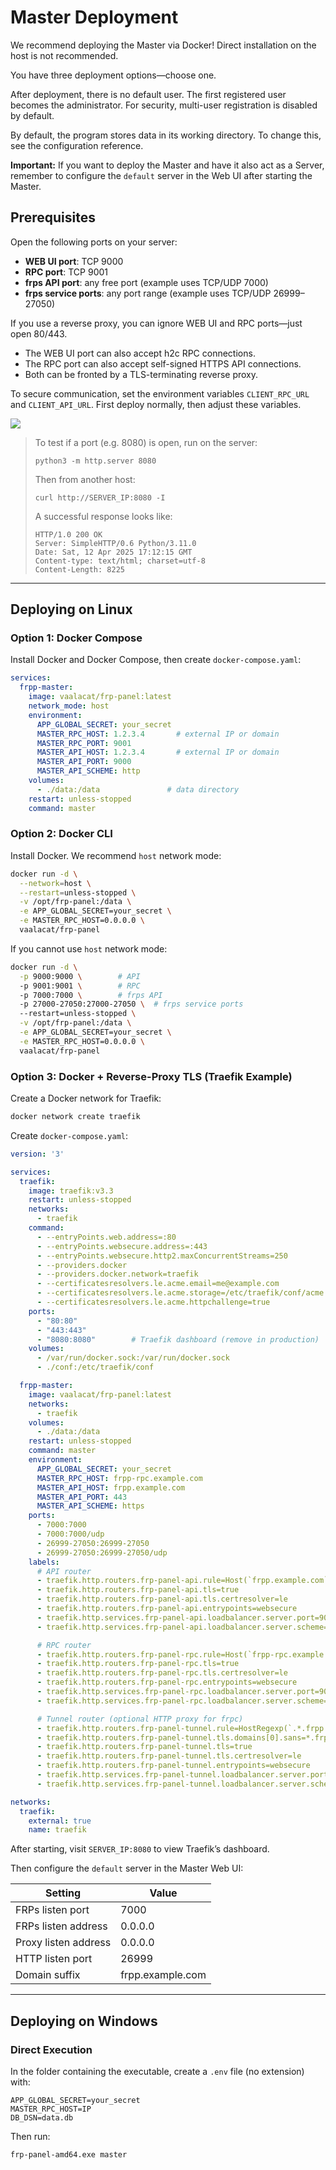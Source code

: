 # Master Deployment

We recommend deploying the Master via Docker! Direct installation on the host is not recommended.

You have three deployment options—choose one.

After deployment, there is no default user. The first registered user becomes the administrator. For security, multi-user registration is disabled by default.

By default, the program stores data in its working directory. To change this, see the configuration reference.

**Important:** If you want to deploy the Master and have it also act as a Server, remember to configure the `default` server in the Web UI after starting the Master.

## Prerequisites

Open the following ports on your server:

- **WEB UI port**: TCP 9000  
- **RPC port**: TCP 9001  
- **frps API port**: any free port (example uses TCP/UDP 7000)  
- **frps service ports**: any port range (example uses TCP/UDP 26999–27050)  

If you use a reverse proxy, you can ignore WEB UI and RPC ports—just open 80/443.  
- The WEB UI port can also accept h2c RPC connections.  
- The RPC port can also accept self-signed HTTPS API connections.  
- Both can be fronted by a TLS-terminating reverse proxy.  

To secure communication, set the environment variables `CLIENT_RPC_URL` and `CLIENT_API_URL`. First deploy normally, then adjust these variables.

![](../public/images/frp-panel-platform-connection-env.svg)

> To test if a port (e.g. 8080) is open, run on the server:  
> ```shell
> python3 -m http.server 8080
> ```  
> Then from another host:  
> ```shell
> curl http://SERVER_IP:8080 -I
> ```  
> A successful response looks like:  
> ```
> HTTP/1.0 200 OK
> Server: SimpleHTTP/0.6 Python/3.11.0
> Date: Sat, 12 Apr 2025 17:12:15 GMT
> Content-type: text/html; charset=utf-8
> Content-Length: 8225
> ```

---

## Deploying on Linux

### Option 1: Docker Compose

Install Docker and Docker Compose, then create `docker-compose.yaml`:

```yaml
services:
  frpp-master:
    image: vaalacat/frp-panel:latest
    network_mode: host
    environment:
      APP_GLOBAL_SECRET: your_secret
      MASTER_RPC_HOST: 1.2.3.4       # external IP or domain
      MASTER_RPC_PORT: 9001
      MASTER_API_HOST: 1.2.3.4       # external IP or domain
      MASTER_API_PORT: 9000
      MASTER_API_SCHEME: http
    volumes:
      - ./data:/data               # data directory
    restart: unless-stopped
    command: master
```

### Option 2: Docker CLI

Install Docker. We recommend `host` network mode:

```bash
docker run -d \
  --network=host \
  --restart=unless-stopped \
  -v /opt/frp-panel:/data \
  -e APP_GLOBAL_SECRET=your_secret \
  -e MASTER_RPC_HOST=0.0.0.0 \
  vaalacat/frp-panel
```

If you cannot use `host` network mode:

```bash
docker run -d \
  -p 9000:9000 \        # API
  -p 9001:9001 \        # RPC
  -p 7000:7000 \        # frps API
  -p 27000-27050:27000-27050 \  # frps service ports
  --restart=unless-stopped \
  -v /opt/frp-panel:/data \
  -e APP_GLOBAL_SECRET=your_secret \
  -e MASTER_RPC_HOST=0.0.0.0 \
  vaalacat/frp-panel
```

### Option 3: Docker + Reverse-Proxy TLS (Traefik Example)

Create a Docker network for Traefik:

```bash
docker network create traefik
```

Create `docker-compose.yaml`:

```yaml
version: '3'

services:
  traefik:
    image: traefik:v3.3
    restart: unless-stopped
    networks:
      - traefik
    command:
      - --entryPoints.web.address=:80
      - --entryPoints.websecure.address=:443
      - --entryPoints.websecure.http2.maxConcurrentStreams=250
      - --providers.docker
      - --providers.docker.network=traefik
      - --certificatesresolvers.le.acme.email=me@example.com
      - --certificatesresolvers.le.acme.storage=/etc/traefik/conf/acme.json
      - --certificatesresolvers.le.acme.httpchallenge=true
    ports:
      - "80:80"
      - "443:443"
      - "8080:8080"        # Traefik dashboard (remove in production)
    volumes:
      - /var/run/docker.sock:/var/run/docker.sock
      - ./conf:/etc/traefik/conf

  frpp-master:
    image: vaalacat/frp-panel:latest
    networks:
      - traefik
    volumes:
      - ./data:/data
    restart: unless-stopped
    command: master
    environment:
      APP_GLOBAL_SECRET: your_secret
      MASTER_RPC_HOST: frpp-rpc.example.com
      MASTER_API_HOST: frpp.example.com
      MASTER_API_PORT: 443
      MASTER_API_SCHEME: https
    ports:
      - 7000:7000
      - 7000:7000/udp
      - 26999-27050:26999-27050
      - 26999-27050:26999-27050/udp
    labels:
      # API router
      - traefik.http.routers.frp-panel-api.rule=Host(`frpp.example.com`)
      - traefik.http.routers.frp-panel-api.tls=true
      - traefik.http.routers.frp-panel-api.tls.certresolver=le
      - traefik.http.routers.frp-panel-api.entrypoints=websecure
      - traefik.http.services.frp-panel-api.loadbalancer.server.port=9000
      - traefik.http.services.frp-panel-api.loadbalancer.server.scheme=http

      # RPC router
      - traefik.http.routers.frp-panel-rpc.rule=Host(`frpp-rpc.example.com`)
      - traefik.http.routers.frp-panel-rpc.tls=true
      - traefik.http.routers.frp-panel-rpc.tls.certresolver=le
      - traefik.http.routers.frp-panel-rpc.entrypoints=websecure
      - traefik.http.services.frp-panel-rpc.loadbalancer.server.port=9000
      - traefik.http.services.frp-panel-rpc.loadbalancer.server.scheme=h2c

      # Tunnel router (optional HTTP proxy for frpc)
      - traefik.http.routers.frp-panel-tunnel.rule=HostRegexp(`.*.frpp.example.com`)
      - traefik.http.routers.frp-panel-tunnel.tls.domains[0].sans=*.frpp.example.com
      - traefik.http.routers.frp-panel-tunnel.tls=true
      - traefik.http.routers.frp-panel-tunnel.tls.certresolver=le
      - traefik.http.routers.frp-panel-tunnel.entrypoints=websecure
      - traefik.http.services.frp-panel-tunnel.loadbalancer.server.port=26999
      - traefik.http.services.frp-panel-tunnel.loadbalancer.server.scheme=http

networks:
  traefik:
    external: true
    name: traefik
```

After starting, visit `SERVER_IP:8080` to view Traefik’s dashboard.

Then configure the `default` server in the Master Web UI:

| Setting               | Value                  |
|-----------------------|------------------------|
| FRPs listen port      | 7000                   |
| FRPs listen address   | 0.0.0.0                |
| Proxy listen address  | 0.0.0.0                |
| HTTP listen port      | 26999                  |
| Domain suffix         | frpp.example.com       |

---

## Deploying on Windows

### Direct Execution

In the folder containing the executable, create a `.env` file (no extension) with:

```
APP_GLOBAL_SECRET=your_secret
MASTER_RPC_HOST=IP
DB_DSN=data.db
```

Then run:

```
frp-panel-amd64.exe master
```